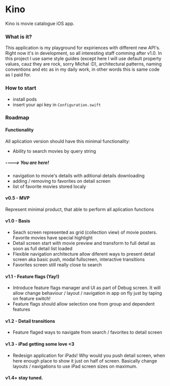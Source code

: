 # Kino
Kino is movie catalogue iOS app.

### What is it?
This application is my playground for expiriences with different new API's. Right now it's in development, so all interesting staff comming after v1.0. In this project I use same style guides (except here I will use default property values, cauz they are rock, sorry Michal :D), architectural patterns, naming conventions and etc as in my daily work, in other words this is same code as I paid for.

### How to start
- install pods
- insert your api key in `Configuration.swift`

### Roadmap
#### Functionality
All aplication version should have this minimal functionality:
- Ability to search movies by query string  
##### ----> You are here!
- navigation to movie's details with aditional details downloading
- adding / removing to favorites on detail screen
- list of favorite movies stored localy
#### v0.5 - MVP
Represent minimal product, that able to perform all aplication functions
#### v1.0 - Basis
- Seach screen represented as grid (collection view) of movie posters. Favorite movies have special highlight
- Detail screen start with movie preview and transform to full detail as soon as full detail list loaded
- Flexible navigation architecture allow diferent ways to present detail screen aka basic push, modal fullscreen, interactive transitions
- Favorites screen still really close to search
#### v1.1 - Feature flags (Yay!)
- Introduce feature flags manager and UI as part of Debug screen. It will allow change behaviour / layout / navigation in app on fly just by taping on feature switch!
- Feature flags should allow selection one from group and dependent features
#### v1.2 - Detail transitions
- Feature flaged ways to navigate from search / favorites to detail screen
#### v1.3 - iPad getting some love <3
- Redesign application for iPads! Why would you push detail screen, when here enough place to show it just on half of screen. Basically change layouts / navigations to use iPad screen sizes on maximum.
#### v1.4+ stay tuned.
